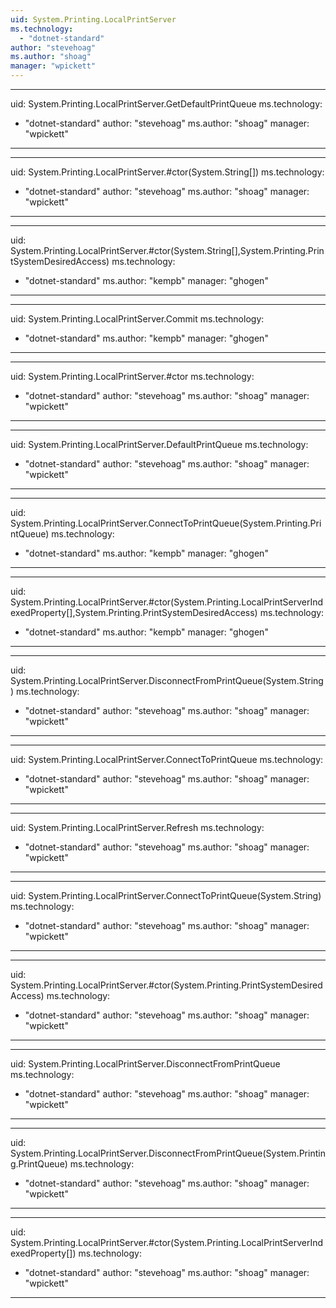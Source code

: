 ```yaml
---
uid: System.Printing.LocalPrintServer
ms.technology: 
  - "dotnet-standard"
author: "stevehoag"
ms.author: "shoag"
manager: "wpickett"
---
```


---
uid: System.Printing.LocalPrintServer.GetDefaultPrintQueue
ms.technology: 
  - "dotnet-standard"
author: "stevehoag"
ms.author: "shoag"
manager: "wpickett"
---

---
uid: System.Printing.LocalPrintServer.#ctor(System.String[])
ms.technology: 
  - "dotnet-standard"
author: "stevehoag"
ms.author: "shoag"
manager: "wpickett"
---

---
uid: System.Printing.LocalPrintServer.#ctor(System.String[],System.Printing.PrintSystemDesiredAccess)
ms.technology: 
  - "dotnet-standard"
ms.author: "kempb"
manager: "ghogen"
---

---
uid: System.Printing.LocalPrintServer.Commit
ms.technology: 
  - "dotnet-standard"
ms.author: "kempb"
manager: "ghogen"
---

---
uid: System.Printing.LocalPrintServer.#ctor
ms.technology: 
  - "dotnet-standard"
author: "stevehoag"
ms.author: "shoag"
manager: "wpickett"
---

---
uid: System.Printing.LocalPrintServer.DefaultPrintQueue
ms.technology: 
  - "dotnet-standard"
author: "stevehoag"
ms.author: "shoag"
manager: "wpickett"
---

---
uid: System.Printing.LocalPrintServer.ConnectToPrintQueue(System.Printing.PrintQueue)
ms.technology: 
  - "dotnet-standard"
ms.author: "kempb"
manager: "ghogen"
---

---
uid: System.Printing.LocalPrintServer.#ctor(System.Printing.LocalPrintServerIndexedProperty[],System.Printing.PrintSystemDesiredAccess)
ms.technology: 
  - "dotnet-standard"
ms.author: "kempb"
manager: "ghogen"
---

---
uid: System.Printing.LocalPrintServer.DisconnectFromPrintQueue(System.String)
ms.technology: 
  - "dotnet-standard"
author: "stevehoag"
ms.author: "shoag"
manager: "wpickett"
---

---
uid: System.Printing.LocalPrintServer.ConnectToPrintQueue
ms.technology: 
  - "dotnet-standard"
author: "stevehoag"
ms.author: "shoag"
manager: "wpickett"
---

---
uid: System.Printing.LocalPrintServer.Refresh
ms.technology: 
  - "dotnet-standard"
author: "stevehoag"
ms.author: "shoag"
manager: "wpickett"
---

---
uid: System.Printing.LocalPrintServer.ConnectToPrintQueue(System.String)
ms.technology: 
  - "dotnet-standard"
author: "stevehoag"
ms.author: "shoag"
manager: "wpickett"
---

---
uid: System.Printing.LocalPrintServer.#ctor(System.Printing.PrintSystemDesiredAccess)
ms.technology: 
  - "dotnet-standard"
author: "stevehoag"
ms.author: "shoag"
manager: "wpickett"
---

---
uid: System.Printing.LocalPrintServer.DisconnectFromPrintQueue
ms.technology: 
  - "dotnet-standard"
author: "stevehoag"
ms.author: "shoag"
manager: "wpickett"
---

---
uid: System.Printing.LocalPrintServer.DisconnectFromPrintQueue(System.Printing.PrintQueue)
ms.technology: 
  - "dotnet-standard"
author: "stevehoag"
ms.author: "shoag"
manager: "wpickett"
---

---
uid: System.Printing.LocalPrintServer.#ctor(System.Printing.LocalPrintServerIndexedProperty[])
ms.technology: 
  - "dotnet-standard"
author: "stevehoag"
ms.author: "shoag"
manager: "wpickett"
---
